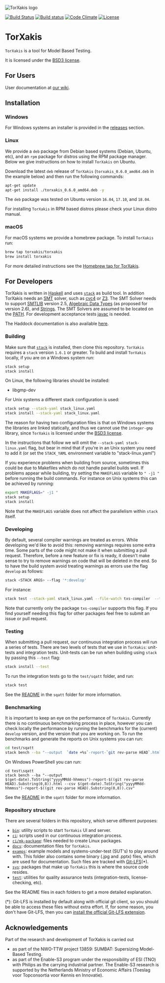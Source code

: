 ![TorXakis logo](https://git.io/vFvfj "TorXakis")

[![Build Status](https://semaphoreci.com/api/v1/torxakis-admin/torxakis/branches/develop/badge.svg)](https://semaphoreci.com/torxakis-admin/torxakis)
[![Build status](https://ci.appveyor.com/api/projects/status/ppk53o7uh7e6aie9/branch/develop?svg=true)](https://ci.appveyor.com/project/torxakis-admin/torxakis/branch/develop)
[![Code Climate](https://codeclimate.com/github/TorXakis/TorXakis/badges/gpa.svg)](https://codeclimate.com/github/TorXakis/TorXakis)
[![License](https://img.shields.io/badge/License-BSD%203--Clause-blue.svg)](https://opensource.org/licenses/BSD-3-Clause)

# TorXakis

`TorXakis` is a tool for Model Based Testing.

It is licensed under the [BSD3 license](LICENSE).

## For Users
User documentation at [our wiki](https://github.com/TorXakis/TorXakis/wiki).

## Installation

### Windows
For Windows systems an installer is provided in the [releases][13] section.

### Linux

We provide a `deb` package from Debian based systems (Debian, Ubuntu, etc), and an
`rpm` package for distros using the RPM package manager. Below we give
instructions on how to install `TorXakis` on Ubuntu.

Download the latest `deb` release of `TorXakis` (`torxakis_0.6.0_amd64.deb` in
the example below) and then run the following commands:

```sh
apt-get update
apt-get install ./torxakis_0.6.0_amd64.deb -y
```

The `deb` package was tested on Ubuntu version `16.04`, `17.10`, and `18.04`.

For installing `TorXakis` in RPM based distros please check your Linux distro
manual.

### macOS ###

For macOS systems we provide a homebrew package. To install `TorXakis` run:

```sh
brew tap torxakis/torxakis
brew install torxakis
```

For more detailed instructions see the [Homebrew tap for
TorXakis](https://github.com/TorXakis/homebrew-TorXakis).

## For Developers

TorXakis is written in [Haskell](https://www.haskell.org) and
uses [`stack`][9] as build tool. In addition
TorXakis needs an [SMT][1] solver, such as [cvc4][2] or [Z3][3]. The SMT Solver
needs to support [SMTLIB][4] version 2.5, [Algebraic Data Types][5] (as
proposed for version 2.6), and [Strings][6]. The SMT Solvers are assumed to be
located on the [PATH][7]. For development acceptance tests [javac][8] is needed.

The Haddock documentation is also
available [here](https://torxakis.github.io/TorXakis/doc/index.html).

### Building

Make sure that [`stack`][10] is installed, then clone this repository.
`TorXakis` requires a `stack` version `1.6.1` or greater. To build and install
`TorXakis` locally, if you are on a Windows system run:

```sh
stack setup
stack install
```

On Linux, the following libraries should be installed:
- libgmp-dev

For Unix systems a different stack configuration is used:

```sh
stack setup --stack-yaml stack_linux.yaml
stack install --stack-yaml stack_linux.yaml
```

The reason for having two configuration files is that on Windows systems the
libraries are linked statically, and thus we cannot use the `integer-gmp`
library, since `TorXakis` is licensed under the [BSD3 license](LICENSE).

In the instructions that follow we will omit the `--stack-yaml
stack-linux.yaml` flag, but bear in mind that if you're in an Unix system you
need to add it (or set the `STACK_YAML` environment variable to
"stack-linux.yaml")

If you experience problems when building from source, sometimes this could be
due to Makefiles which do not handle parallel builds well. If problems appear
while building, try setting the `MAKEFLAGS` variable to `" -j1 "` before
running the build commands. For instance on Unix systems this can be achieved
by running:

```sh
export MAKEFLAGS=" -j1 "
stack setup
stack install
```

Note that the `MAKEFLAGS` variable does not affect the parallelism within
`stack` itself.

### Developing

By default, several compiler warnings are treated as errors. While developing
we'd like to avoid this: removing warnings requires some extra time. Some parts
of the code might not make it when submitting a pull request. Therefore, before
a new feature or fix is ready, it doesn't make sense to try to remove warnings
on code that will be deleted in the end. So to have the build system avoid
treating warnings as errors use the flag `develop` as follows:

```sh
stack <STACK ARGS> --flag '*:develop'
```

For instance:

```sh
stack test --stack-yaml stack_linux.yaml --file-watch txs-compiler  --ta "-m wrong" --flag '*:develop'
```

Note that currently only the package `txs-compiler` supports this flag. If you
find yourself needing this flag for other packages feel free to submit an
issue or pull request.

### Testing

When submitting a pull request, our continuous integration process will run a
series of tests. There are two levels of tests that we use in `TorXakis`:
unit-tests and integration tests. Unit-tests can be run when building using
`stack` by passing this `--test` flag:

```sh
stack install --test
```

To run the integration tests go to the `test/sqatt` folder, and run:

```sh
stack test
```

See the [README](test/sqatt/README.md) in the `sqatt` folder for more
information.

### Benchmarking

It is important to keep an eye on the performance of `TorXakis`. Currently
there is no continuous benchmarking process in place, however you can check
locally the performance by running the benchmarks for the (current) `develop`
version, and the version that you are working on. To run the benchmarks and
generate the reports on Unix systems you can run:

```sh
cd test/sqatt
stack bench --ba "--output  `date +%s`-report-`git rev-parse HEAD`.html --csv `date +%s`-report-`git rev-parse HEAD`.csv"
```

On Windows PowerShell you can run:

```posh
cd test\sqatt
stack bench --ba "--output
$(get-date).ToString("yyyyMMdd-hhmmss")-report-$((git rev-parse
HEAD).Substring(0,8)).html --csv $(get-date).ToString("yyyyMMdd-hhmmss")-report-$((git rev-parse HEAD).Substring(0,8)).csv"
```

See the [README](test/sqatt/README.md) in the `sqatt` folder for more
information.


### Repository structure

There are several folders in this repository, which serve different purposes:

- [`bin`](bin/): utility scripts to start `TorXakis` UI and server.
- [`ci`](ci/): scripts used in our continuous integration process.
- [`ci/mk-package`](ci/mk-package): files needed to create Linux packages.
- [`docs`](docs/): documentation files for `TorXakis`.
- [`examps`](examps/): example models and systems-under-test (SUT's) to play
  around with. This folder also contains some binary (.jpg and .pptx) files,
  which are used for documentation. Such files are tracked with [Git-LFS][15](*).
- [`sys`](sys/): packages that make up `TorXakis` this is where the source code
  resides.
- [`test`](test/): utilities for quality assurance tests (integration-tests,
  license-checking, etc).

See the README files in each folders to get a more detailed explanation.

(*): Git-LFS is installed by default along with official git client, so you should
     be able to access these files without extra effort. If, for some reason, you
     don't have Git-LFS, then you can [install the official Git-LFS extension][15].

[1]: https://en.wikipedia.org/wiki/Satisfiability_modulo_theories
[2]: http://cvc4.cs.stanford.edu/web/
[3]: https://github.com/Z3Prover/z3
[4]: http://smtlib.cs.uiowa.edu/
[5]: https://en.wikipedia.org/wiki/Algebraic_data_type
[6]: http://cvc4.cs.stanford.edu/wiki/Strings
[7]: https://en.wikipedia.org/wiki/PATH_(variable)
[8]: https://www.oracle.com/technetwork/java/javase/downloads/jdk8-downloads-2133151.html
[9]: https://www.haskellstack.org
[10]: https://docs.haskellstack.org/en/stable/install_and_upgrade/
[11]: https://github.com/TorXakis/TorXakis/issues/40
[13]: https://github.com/TorXakis/TorXakis/releases
[15]: https://git-lfs.github.com/

## Acknowledgements
Part of the research and development of TorXakis is carried out 
* as part of the NWO-TTW project 13859: SUMBAT: Supersizing Model-Based Testing.
* as part of the Enable-S3 program under the responsibility of ESI (TNO) with Philips as the carrying industrial partner. The Enable-S3 research is supported by the Netherlands Ministry of Economic Affairs (Toeslag voor Topconsortia voor Kennis en Innovatie).
